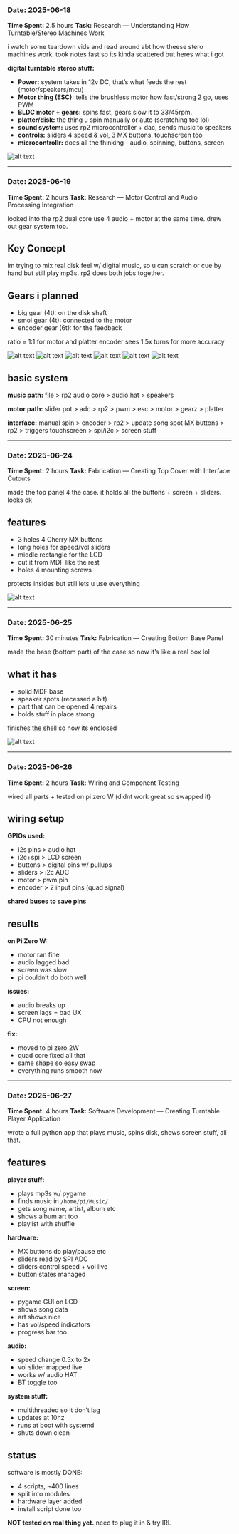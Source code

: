 
### Date: 2025-06-18

**Time Spent:** 2.5 hours
**Task:** Research — Understanding How Turntable/Stereo Machines Work

i watch some teardown vids and read around abt how theese stero machines work. took notes fast so its kinda scattered but heres what i got

**digital turntable stereo stuff:**

* **Power:** system takes in 12v DC, that’s what feeds the rest (motor/speakers/mcu)
* **Motor thing (ESC):** tells the brushless motor how fast/strong 2 go, uses PWM
* **BLDC motor + gears:** spins fast, gears slow it to 33/45rpm.
* **platter/disk:** the thing u spin manually or auto (scratching too lol)
* **sound system:** uses rp2 microcontroller + dac, sends music to speakers
* **controls:** sliders 4 speed & vol, 3 MX buttons, touchscreen too
* **microcontrollr:** does all the thinking - audio, spinning, buttons, screen

![alt text](img/image-2.png)

---

### Date: 2025-06-19

**Time Spent:** 2 hours
**Task:** Research — Motor Control and Audio Processing Integration

looked into the rp2 dual core use 4 audio + motor at the same time. drew out gear system too.

## Key Concept

im trying to mix real disk feel w/ digital music, so u can scratch or cue by hand but still play mp3s. rp2 does both jobs together.

## Gears i planned

* big gear (4t): on the disk shaft
* smol gear (4t): connected to the motor
* encoder gear (6t): for the feedback

ratio = 1:1 for motor and platter
encoder sees 1.5x turns for more accuracy


![alt text](img/image-3.png)
![alt text](img/image-4.png)
![alt text](img/image-5.png)
![alt text](img/image-6.png)
![alt text](img/image-7.png)
![alt text](img/image-8.png)

## basic system

**music path:**
file > rp2 audio core > audio hat > speakers

**motor path:**
slider pot > adc > rp2 > pwm > esc > motor > gearz > platter

**interface:**
manual spin > encoder > rp2 > update song spot
MX buttons > rp2 > triggers
touchscreen > spi/i2c > screen stuff

---

### Date: 2025-06-24

**Time Spent:** 2 hours
**Task:** Fabrication — Creating Top Cover with Interface Cutouts

made the top panel 4 the case. it holds all the buttons + screen + sliders. looks ok

## features

* 3 holes 4 Cherry MX buttons
* long holes for speed/vol sliders
* middle rectangle for the LCD
* cut it from MDF like the rest
* holes 4 mounting screws

protects insides but still lets u use everything

![alt text](img/image-9.png)

---

### Date: 2025-06-25

**Time Spent:** 30 minutes
**Task:** Fabrication — Creating Bottom Base Panel

made the base (bottom part) of the case so now it’s like a real box lol

## what it has

* solid MDF base
* speaker spots (recessed a bit)
* part that can be opened 4 repairs
* holds stuff in place strong

finishes the shell so now its enclosed

![alt text](img/image-10.png)

---

### Date: 2025-06-26

**Time Spent:** 2 hours
**Task:** Wiring and Component Testing

wired all parts + tested on pi zero W (didnt work great so swapped it)

## wiring setup

**GPIOs used:**

* i2s pins > audio hat
* i2c+spi > LCD screen
* buttons > digital pins w/ pullups
* sliders > i2c ADC
* motor > pwm pin
* encoder > 2 input pins (quad signal)

**shared buses to save pins**

## results

**on Pi Zero W:**

* motor ran fine
* audio lagged bad
* screen was slow
* pi couldn’t do both well

**issues:**

* audio breaks up
* screen lags = bad UX
* CPU not enough

**fix:**

* moved to pi zero 2W
* quad core fixed all that
* same shape so easy swap
* everything runs smooth now

---

### Date: 2025-06-27

**Time Spent:** 4 hours
**Task:** Software Development — Creating Turntable Player Application

wrote a full python app that plays music, spins disk, shows screen stuff, all that.

## features

**player stuff:**

* plays mp3s w/ pygame
* finds music in `/home/pi/Music/`
* gets song name, artist, album etc
* shows album art too
* playlist with shuffle

**hardware:**

* MX buttons do play/pause etc
* sliders read by SPI ADC
* sliders control speed + vol live
* button states managed

**screen:**

* pygame GUI on LCD
* shows song data
* art shows nice
* has vol/speed indicators
* progress bar too

**audio:**

* speed change 0.5x to 2x
* vol slider mapped live
* works w/ audio HAT
* BT toggle too

**system stuff:**

* multithreaded so it don’t lag
* updates at 10hz
* runs at boot with systemd
* shuts down clean

## status

software is mostly DONE:

* 4 scripts, \~400 lines
* split into modules
* hardware layer added
* install script done too

**NOT tested on real thing yet.** need to plug it in & try IRL

